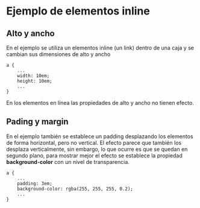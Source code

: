 # Ejemplo de elementos inline
## Alto y ancho
En el ejemplo se utiliza un elementos inline (un link) dentro de una caja y se cambian sus dimensiones de alto y ancho 
```
a {
    ...
    width: 10em;
    height: 10em;
    ...
}
```
En los elementos en línea las propiedades de alto y ancho no tienen efecto.

## Pading y margin
En el ejemplo también se establece un padding desplazando los elementos de forma horizontal, pero no vertical.
El efecto parece que también los desplaza verticalmente, sin embargo, lo que ocurre es que se quedan en segundo plano, para mostrar mejor el efecto se establece la propiedad **background-color** con un nivel de transparencia.
```
a {
    ...
    padding: 3em;
    background-color: rgba(255, 255, 255, 0.2); 
    ...
}
```